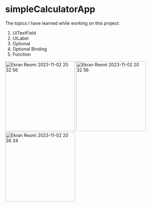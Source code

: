 # simpleCalculatorApp

The topics I have learned while working on this project:

1) UITextField
2) UILabel
3) Optional
4) Optional Binding
5) Function
 
<img width="222" alt="Ekran Resmi 2023-11-02 20 32 56" src="https://github.com/FurkanCAPKIN/BasicCalculatorApp/assets/92672616/0d074f60-7055-4c55-a251-c059d8593cdf">
<img width="222" alt="Ekran Resmi 2023-11-02 20 32 56" src="https://github.com/FurkanCAPKIN/BasicCalculatorApp/assets/92672616/24a1e066-8a33-42b4-955b-c754dad15938">
<img width="222" alt="Ekran Resmi 2023-11-02 20 36 34" src="https://github.com/FurkanCAPKIN/BasicCalculatorApp/assets/92672616/79dda635-18fb-4544-b34c-cf34c200c018">
